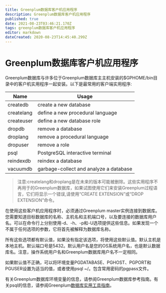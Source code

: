 ```yaml
---
title: Greenplum数据库客户机应用程序
description: Greenplum数据库客户机应用程序
published: true
date: 2021-08-23T03:46:21.170Z
tags: greenplum数据库客户机应用程序
editor: markdown
dateCreated: 2020-08-23T14:45:40.299Z
---
```


# Greenplum数据库客户机应用程序
Greenplum数据库与许多位于Greenplum数据库主主机安装的$GPHOME/bin目录中的客户机实用程序一起安装。以下是最常用的客户端实用程序:

|    Name    |                 Usage                  |
| ---------- | -------------------------------------- |
| createdb   | create a new database                  |
| createlang | define a new procedural language       |
| createuser | define a new database role             |
| dropdb     | remove a database                      |
| droplang   | remove a procedural language           |
| dropuser   | remove a role                          |
| psql       | PostgreSQL interactive terminal        |
| reindexdb  | reindex a database                     |
| vacuumdb   | garbage-collect and analyze a database |


> 注意:createlang和droplang是在未来的版本可能被删除。这些实用程序不再用于的Greenplum数据库，如果试图使用它们来安装Greenplum过程语言，它们将显示一个错误,请使用“CREATE EXTENSION”或“DROP EXTENSION”命令。

在使用这些客户机应用程序时，必须通过Greenplum master实例连接到数据库。您需要知道目标数据库的名称、主机名和主机端口号，以及要连接的数据库用户名。可以在命令行上分别使用-d、-h、-p和-U选项提供这些信息。如果发现一个不属于任何选项的参数，它将首先被解释为数据库名称。


所有这些选项都有默认值，如果没有指定该选项，将使用这些默认值。默认主机是本地主机。默认端口号是5432。默认用户名是您的OS系统用户名，也是默认数据库名。注意，操作系统用户名和Greenplum数据库用户名不一定相同。

如果默认值不正确，可以将环境变量PGDATABASE、PGHOST、PGPORT和PGUSER设置为适当的值，或者使用psql ~/。包含常用密码的pgpass文件。

有关Greenplum数据库环境变量的信息，请参阅Greenplum数据库参考指南。有关psql的信息，请参阅Greenplum[数据库实用工具指南]()。